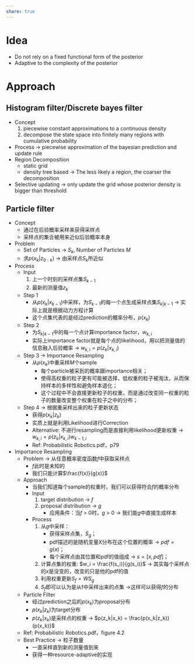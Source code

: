 ```yaml
---
share: true
---
```

# Idea
- Do not rely on a fixed functional form of the posterior
- Adaptive to the complexity of the posterior

# Approach

## Histogram filter/Discrete bayes filter
- Concept
	1. piecewise constant approximations to a continuous density
	2. decompose the state space into finitely many regions with cumulative probability
- Process → piecewise approximation of the bayesian prediction and update rule
- Region Decomposition
	- static grid
	- density tree based → The less likely a region, the coarser the decomposition
- Selective updating → only update the grid whose posterior density is bigger than threshold

## Particle filter
- Concept
	- 通过在后验概率采样来获得采样点
	- 采样点的集合被用来近似后验概率本身
- Problem
	- Set of Particles → $S_k$, Number of Particles $M$
	- 求$p(x_k|z_{0:k})$ → 由采样点$S_k$所近似
- Process
	- Input
		1. 上一个时刻的采样点集$S_{k-1}$
		2. 最新的测量值$z_k$
	- Step 1
		- 从$p(x_k|x_{k-1})$中采样，为$S_{k-1}$的每一个点生成采样点集$S_{k|k-1}$ → 实际上就是根据动力方程计算
		- 这个点集代表的是经过prediction的概率分布，$p(x_k)$
	- Step 2
		- 为$S_{k|k-1}$中的每一个点计算importance factor，$w_{k,i}$
		- 实际上importance factor就是每个点的likelihood，用以把测量值的信息融入后验概率 → $w_{k,i} = p(z_k|x_{k,i})$
	- Step 3 → Importance Resampling
		- 从$p(x_k)$中重采样$M$个sample
			- 每个particle被采到的概率跟importance相关；
			- 使得高权重的粒子更有可能被选择，低权重的粒子被淘汰，从而保持样本的多样性和避免样本退化；
			- 这个过程中不会直接更新粒子的权重，而是通过改变同一权重的粒子的数量改变整个权重在粒子之中的分布；
	- Step 4 -> 根据重采样出来的粒子更新状态
		- 获得$p(x_k|z_k)$
		- 实质上就是利用Likelihood进行Correction
		- Alternative: 不进行resampling而是直接利用likelihood更新权重 → $w_{k,i} = p(z_k|x_{k,i})w_{k-1,i}$
		- Ref: Probabilistic Robotics.pdf，p79
- Importance Resampling
	- Problem → 从任意概率密度函数$f$中获取采样点
		- $f$此时是未知的
		- 我们只能计算$\frac{f(x)}{g(x)}$
	- Approach
		- 当我们知道每个sample的权重时，我们可以获得符合$f$的概率分布
		- Input
			1. target distribution → $f$
			2. proposal distribution → $g$
				- 应用条件：当$f$ > 0时，$g$ > 0 → 我们能$g$中直接生成样本
		- Process
			1. 从$g$中采样：	
				- 获得采样点集，$S_g$；
				- pdf描述的是随机变量X分布在这个位置的概率 → $pdf = g(x)$；
				- 每个采样点由其位置和pdf的值组成 →  $s = [x, pdf]$；
			3. 计算点集的权重: $w_i = \frac{f(s_i)}{g(s_i)}$ → 其实每个采样点的$x$是没变的，改变的只是他的pdf的值
			4. 利用权重更新$S_f = WS_g$
			5. $S_f$即可以认为是从f中采样出来的点集 →这样可以获得$f$的分布
	- Particle Filter
		- 经过prediction之后的$p(x_k)$为proposal分布
		- $p(x_k|z_k)$为target分布
		- $p(z_k|x_k)$是采样点的权重 → $p(z_k|x_k) = \frac{p(x_k|z_k)}{p(x_k)}$
	- Ref: Probabilistic Robotics.pdf，figure 4.2
	- Best Practice → 粒子数量
		- 一直采样直到新的测量值到来
		- 获得一种resource-adaptive的实现